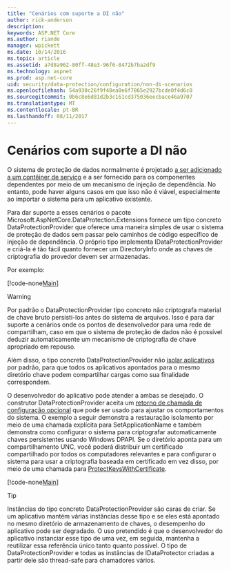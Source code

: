 ```yaml
---
title: "Cenários com suporte a DI não"
author: rick-anderson
description: 
keywords: ASP.NET Core
ms.author: riande
manager: wpickett
ms.date: 10/14/2016
ms.topic: article
ms.assetid: a7d8a962-80ff-48e3-96f6-8472b7ba2df9
ms.technology: aspnet
ms.prod: asp.net-core
uid: security/data-protection/configuration/non-di-scenarios
ms.openlocfilehash: 54a930c26f9f48ea0e6f7865e2927bcde0f4d6c0
ms.sourcegitcommit: 0b6c8e6d81d2b3c161cd375036eecbace46a9707
ms.translationtype: MT
ms.contentlocale: pt-BR
ms.lasthandoff: 08/11/2017
---
```

# <a name="non-di-aware-scenarios"></a>Cenários com suporte a DI não

O sistema de proteção de dados normalmente é projetado [a ser adicionado a um contêiner de serviço](../consumer-apis/overview.md) e a ser fornecido para os componentes dependentes por meio de um mecanismo de injeção de dependência. No entanto, pode haver alguns casos em que isso não é viável, especialmente ao importar o sistema para um aplicativo existente.

Para dar suporte a esses cenários o pacote Microsoft.AspNetCore.DataProtection.Extensions fornece um tipo concreto DataProtectionProvider que oferece uma maneira simples de usar o sistema de proteção de dados sem passar pelo caminhos de código específico de injeção de dependência. O próprio tipo implementa IDataProtectionProvider e criá-la é tão fácil quanto fornecer um DirectoryInfo onde as chaves de criptografia do provedor devem ser armazenadas.

Por exemplo:

[!code-none[Main](non-di-scenarios/_static/nodisample1.cs)]

>[!WARNING]
> Por padrão o DataProtectionProvider tipo concreto não criptografa material de chave bruto persisti-los antes do sistema de arquivos. Isso é para dar suporte a cenários onde os pontos de desenvolvedor para uma rede de compartilham, caso em que o sistema de proteção de dados não é possível deduzir automaticamente um mecanismo de criptografia de chave apropriado em repouso.
>
>Além disso, o tipo concreto DataProtectionProvider não [isolar aplicativos](overview.md#data-protection-configuration-per-app-isolation) por padrão, para que todos os aplicativos apontados para o mesmo diretório chave podem compartilhar cargas como sua finalidade correspondem.

O desenvolvedor do aplicativo pode atender a ambas se desejado. O construtor DataProtectionProvider aceita um [retorno de chamada de configuração opcional](overview.md#data-protection-configuration-callback) que pode ser usado para ajustar os comportamentos do sistema. O exemplo a seguir demonstra a restauração isolamento por meio de uma chamada explícita para SetApplicationName e também demonstra como configurar o sistema para criptografar automaticamente chaves persistentes usando Windows DPAPI. Se o diretório aponta para um compartilhamento UNC, você poderá distribuir um certificado compartilhado por todos os computadores relevantes e para configurar o sistema para usar a criptografia baseada em certificado em vez disso, por meio de uma chamada para [ProtectKeysWithCertificate](overview.md#configuring-x509-certificate).

[!code-none[Main](non-di-scenarios/_static/nodisample2.cs)]

>[!TIP]
> Instâncias do tipo concreto DataProtectionProvider são caras de criar. Se um aplicativo mantém várias instâncias desse tipo e se eles está apontado no mesmo diretório de armazenamento de chaves, o desempenho do aplicativo pode ser degradado. O uso pretendido é que o desenvolvedor do aplicativo instanciar esse tipo de uma vez, em seguida, mantenha a reutilizar essa referência único tanto quanto possível. O tipo de DataProtectionProvider e todas as instâncias de IDataProtector criadas a partir dele são thread-safe para chamadores vários.
